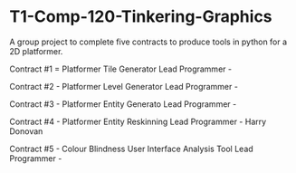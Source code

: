 # T1-Comp-120-Tinkering-Graphics
A group project to complete five contracts to produce tools in python for a 2D platformer.

Contract #1 = Platformer Tile Generator
Lead Programmer - 

Contract #2 - Platformer Level Generator
Lead Programmer - 

Contract #3 - Platformer Entity Generato
Lead Programmer - 

Contract #4 - Platformer Entity Reskinning
Lead Programmer - Harry Donovan

Contract #5 - Colour Blindness User Interface Analysis Tool
Lead Programmer - 